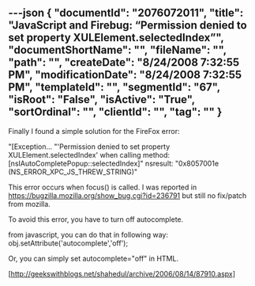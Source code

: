 ---json
{
  "documentId": "2076072011",
  "title": "JavaScript and Firebug: “Permission denied to set property XULElement.selectedIndex”",
  "documentShortName": "",
  "fileName": "",
  "path": "",
  "createDate": "8/24/2008 7:32:55 PM",
  "modificationDate": "8/24/2008 7:32:55 PM",
  "templateId": "",
  "segmentId": "67",
  "isRoot": "False",
  "isActive": "True",
  "sortOrdinal": "",
  "clientId": "",
  "tag": ""
}
---

Finally I found a simple solution for the FireFox error:

&quot;[Exception... &quot;'Permission denied to set property XULElement.selectedIndex' when calling method: [nsIAutoCompletePopup::selectedIndex]&quot; nsresult: &quot;0x8057001e (NS_ERROR_XPC_JS_THREW_STRING)&quot;

This error occurs when focus() is called. I was reported in https://bugzilla.mozilla.org/show_bug.cgi?id=236791 but still no fix/patch from mozilla.

To avoid this error, you have to turn off autocomplete.

from javascript, you can do that in following way: obj.setAttribute('autocomplete','off');

Or, you can simply set autocomplete=&quot;off&quot; in HTML. 

[http://geekswithblogs.net/shahedul/archive/2006/08/14/87910.aspx]
